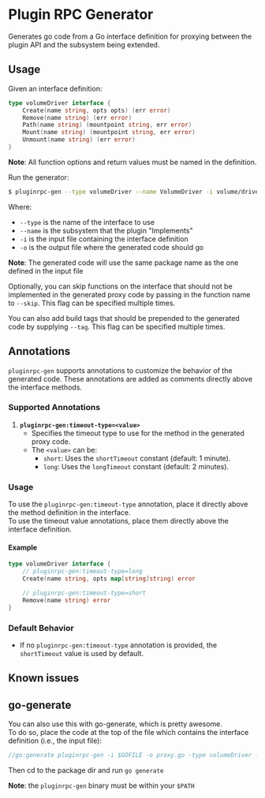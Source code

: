 Plugin RPC Generator
====================

Generates go code from a Go interface definition for proxying between the plugin
API and the subsystem being extended.

## Usage

Given an interface definition:

```go
type volumeDriver interface {
	Create(name string, opts opts) (err error)
	Remove(name string) (err error)
	Path(name string) (mountpoint string, err error)
	Mount(name string) (mountpoint string, err error)
	Unmount(name string) (err error)
}
```

**Note**: All function options and return values must be named in the definition.

Run the generator:

```bash
$ pluginrpc-gen --type volumeDriver --name VolumeDriver -i volume/drivers/extpoint.go -o volume/drivers/proxy.go
```

Where:
- `--type` is the name of the interface to use
- `--name` is the subsystem that the plugin "Implements"
- `-i` is the input file containing the interface definition
- `-o` is the output file where the generated code should go

**Note**: The generated code will use the same package name as the one defined in the input file

Optionally, you can skip functions on the interface that should not be
implemented in the generated proxy code by passing in the function name to `--skip`.
This flag can be specified multiple times.

You can also add build tags that should be prepended to the generated code by
supplying `--tag`. This flag can be specified multiple times.


## Annotations

`pluginrpc-gen` supports annotations to customize the behavior of the generated code. These annotations are added as comments directly above the interface methods.

### Supported Annotations

1. **`pluginrpc-gen:timeout-type=<value>`**
   - Specifies the timeout type to use for the method in the generated proxy code.
   - The `<value>` can be:
     - `short`: Uses the `shortTimeout` constant (default: 1 minute).
     - `long`: Uses the `longTimeout` constant (default: 2 minutes).

### Usage

To use the `pluginrpc-gen:timeout-type` annotation, place it directly above the method definition in the interface.  
To use the timeout value annotations, place them directly above the interface definition.

#### Example

```go
type volumeDriver interface {
    // pluginrpc-gen:timeout-type=long
    Create(name string, opts map[string]string) error

    // pluginrpc-gen:timeout-type=short
    Remove(name string) error
}
```

### Default Behavior

- If no `pluginrpc-gen:timeout-type` annotation is provided, the `shortTimeout` value is used by default.

## Known issues

## go-generate

You can also use this with go-generate, which is pretty awesome.  
To do so, place the code at the top of the file which contains the interface
definition (i.e., the input file):

```go
//go:generate pluginrpc-gen -i $GOFILE -o proxy.go -type volumeDriver -name VolumeDriver
```

Then cd to the package dir and run `go generate`

**Note**: the `pluginrpc-gen` binary must be within your `$PATH`

